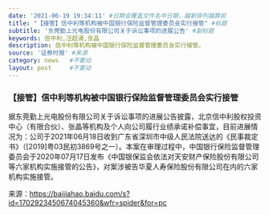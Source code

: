 ```yaml
---
date: '2021-06-19 19:34:11' #日期会覆盖文件名中日期，越新排列越靠前
title: "【接管】信中利等机构被中国银行保险监督管理委员会实行接管" #标题
subtitle: '东莞勤上光电股份有限公司关于诉讼事项的进展公告' #副标题
keywords: 信中利,汪超涌,张晶
description: 信中利等机构被中国银行保险监督管理委员会实行接管。
source: '证券时报' #来源
category: news   #不要动
layout: post     #不要动
---
```


### 【接管】信中利等机构被中国银行保险监督管理委员会实行接管

据东莞勤上光电股份有限公司关于诉讼事项的进展公告披露，北京信中利股权投资中心（有限合伙）、张晶等机构及个人向公司履行业绩承诺补偿事宜，目前进展情况为：公司于2021年06月18日收到广东省深圳市中级人民法院送达的《民事裁定书》（[2019]粤03民初3869号之一）。本案在审理过程中，中国银行保险监督管理委员会于2020年07月17日发布《中国银保监会依法对天安财产保险股份有限公司等六家机构实施接管的公告》，对案涉被告华夏人寿保险股份有限公司在内的六家机构实施接管。

来源：https://baijiahao.baidu.com/s?id=1702923450674045360&wfr=spider&for=pc
